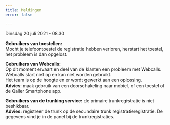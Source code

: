 ```yaml
---
title: Meldingen
error: false

---
```

Dinsdag 20 juli 2021 - 08.30  
  
**Gebruikers van toestellen:**   
Mocht je telefoontoestel de registratie hebben verloren, herstart het toestel, het probleem is dan opgelost.   
  
**Gebruikers van Webcalls:**   
Op dit moment ervaart en deel van de klanten een probleem met Webcalls.  
Webcalls start niet op en kan niet worden gebruikt.    
Het team is op de hoogte en er wordt gewerkt aan een oplossing.   
**Advies**: maak gebruik van een doorschakeling naar mobiel, of een toestel of de Qaller Smartphone app.    
  
**Gebruikers van de trunking service:** de primaire trunkregistratie is niet beshikbaar.  
**Advies:** registreer de trunk op de secundaire trunk registratieregistratie. De gegevens vind je in de panel bij de trunkregistraties.   